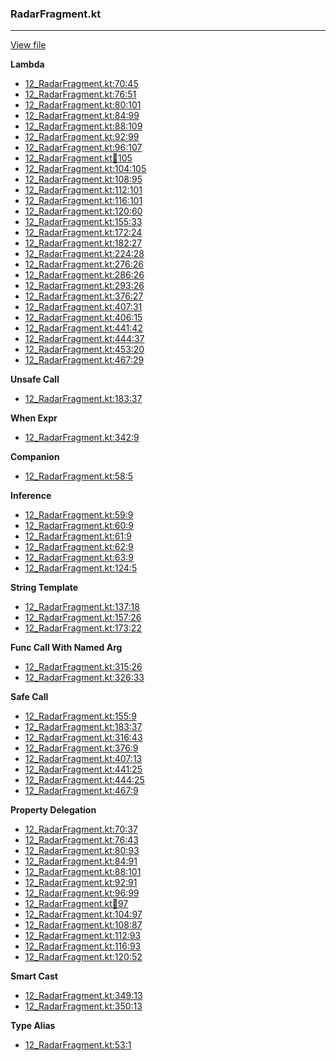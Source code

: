 ### RadarFragment.kt
---
[View file](../files/12_RadarFragment.kt)

**Lambda**

 - [12_RadarFragment.kt:70:45](../files/12_RadarFragment.kt#L70)
 - [12_RadarFragment.kt:76:51](../files/12_RadarFragment.kt#L76)
 - [12_RadarFragment.kt:80:101](../files/12_RadarFragment.kt#L80)
 - [12_RadarFragment.kt:84:99](../files/12_RadarFragment.kt#L84)
 - [12_RadarFragment.kt:88:109](../files/12_RadarFragment.kt#L88)
 - [12_RadarFragment.kt:92:99](../files/12_RadarFragment.kt#L92)
 - [12_RadarFragment.kt:96:107](../files/12_RadarFragment.kt#L96)
 - [12_RadarFragment.kt:100:105](../files/12_RadarFragment.kt#L100)
 - [12_RadarFragment.kt:104:105](../files/12_RadarFragment.kt#L104)
 - [12_RadarFragment.kt:108:95](../files/12_RadarFragment.kt#L108)
 - [12_RadarFragment.kt:112:101](../files/12_RadarFragment.kt#L112)
 - [12_RadarFragment.kt:116:101](../files/12_RadarFragment.kt#L116)
 - [12_RadarFragment.kt:120:60](../files/12_RadarFragment.kt#L120)
 - [12_RadarFragment.kt:155:33](../files/12_RadarFragment.kt#L155)
 - [12_RadarFragment.kt:172:24](../files/12_RadarFragment.kt#L172)
 - [12_RadarFragment.kt:182:27](../files/12_RadarFragment.kt#L182)
 - [12_RadarFragment.kt:224:28](../files/12_RadarFragment.kt#L224)
 - [12_RadarFragment.kt:276:26](../files/12_RadarFragment.kt#L276)
 - [12_RadarFragment.kt:286:26](../files/12_RadarFragment.kt#L286)
 - [12_RadarFragment.kt:293:26](../files/12_RadarFragment.kt#L293)
 - [12_RadarFragment.kt:376:27](../files/12_RadarFragment.kt#L376)
 - [12_RadarFragment.kt:407:31](../files/12_RadarFragment.kt#L407)
 - [12_RadarFragment.kt:406:15](../files/12_RadarFragment.kt#L406)
 - [12_RadarFragment.kt:441:42](../files/12_RadarFragment.kt#L441)
 - [12_RadarFragment.kt:444:37](../files/12_RadarFragment.kt#L444)
 - [12_RadarFragment.kt:453:20](../files/12_RadarFragment.kt#L453)
 - [12_RadarFragment.kt:467:29](../files/12_RadarFragment.kt#L467)

**Unsafe Call**

 - [12_RadarFragment.kt:183:37](../files/12_RadarFragment.kt#L183)

**When Expr**

 - [12_RadarFragment.kt:342:9](../files/12_RadarFragment.kt#L342)

**Companion**

 - [12_RadarFragment.kt:58:5](../files/12_RadarFragment.kt#L58)

**Inference**

 - [12_RadarFragment.kt:59:9](../files/12_RadarFragment.kt#L59)
 - [12_RadarFragment.kt:60:9](../files/12_RadarFragment.kt#L60)
 - [12_RadarFragment.kt:61:9](../files/12_RadarFragment.kt#L61)
 - [12_RadarFragment.kt:62:9](../files/12_RadarFragment.kt#L62)
 - [12_RadarFragment.kt:63:9](../files/12_RadarFragment.kt#L63)
 - [12_RadarFragment.kt:124:5](../files/12_RadarFragment.kt#L124)

**String Template**

 - [12_RadarFragment.kt:137:18](../files/12_RadarFragment.kt#L137)
 - [12_RadarFragment.kt:157:26](../files/12_RadarFragment.kt#L157)
 - [12_RadarFragment.kt:173:22](../files/12_RadarFragment.kt#L173)

**Func Call With Named Arg**

 - [12_RadarFragment.kt:315:26](../files/12_RadarFragment.kt#L315)
 - [12_RadarFragment.kt:326:33](../files/12_RadarFragment.kt#L326)

**Safe Call**

 - [12_RadarFragment.kt:155:9](../files/12_RadarFragment.kt#L155)
 - [12_RadarFragment.kt:183:37](../files/12_RadarFragment.kt#L183)
 - [12_RadarFragment.kt:316:43](../files/12_RadarFragment.kt#L316)
 - [12_RadarFragment.kt:376:9](../files/12_RadarFragment.kt#L376)
 - [12_RadarFragment.kt:407:13](../files/12_RadarFragment.kt#L407)
 - [12_RadarFragment.kt:441:25](../files/12_RadarFragment.kt#L441)
 - [12_RadarFragment.kt:444:25](../files/12_RadarFragment.kt#L444)
 - [12_RadarFragment.kt:467:9](../files/12_RadarFragment.kt#L467)

**Property Delegation**

 - [12_RadarFragment.kt:70:37](../files/12_RadarFragment.kt#L70)
 - [12_RadarFragment.kt:76:43](../files/12_RadarFragment.kt#L76)
 - [12_RadarFragment.kt:80:93](../files/12_RadarFragment.kt#L80)
 - [12_RadarFragment.kt:84:91](../files/12_RadarFragment.kt#L84)
 - [12_RadarFragment.kt:88:101](../files/12_RadarFragment.kt#L88)
 - [12_RadarFragment.kt:92:91](../files/12_RadarFragment.kt#L92)
 - [12_RadarFragment.kt:96:99](../files/12_RadarFragment.kt#L96)
 - [12_RadarFragment.kt:100:97](../files/12_RadarFragment.kt#L100)
 - [12_RadarFragment.kt:104:97](../files/12_RadarFragment.kt#L104)
 - [12_RadarFragment.kt:108:87](../files/12_RadarFragment.kt#L108)
 - [12_RadarFragment.kt:112:93](../files/12_RadarFragment.kt#L112)
 - [12_RadarFragment.kt:116:93](../files/12_RadarFragment.kt#L116)
 - [12_RadarFragment.kt:120:52](../files/12_RadarFragment.kt#L120)

**Smart Cast**

 - [12_RadarFragment.kt:349:13](../files/12_RadarFragment.kt#L349)
 - [12_RadarFragment.kt:350:13](../files/12_RadarFragment.kt#L350)

**Type Alias**

 - [12_RadarFragment.kt:53:1](../files/12_RadarFragment.kt#L53)
